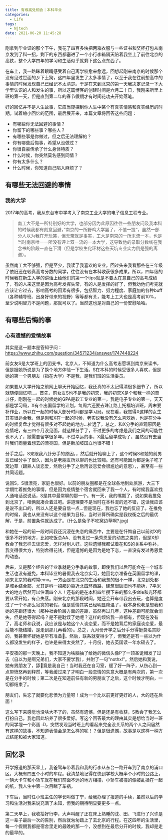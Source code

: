 ```yaml
---
title: 有缘高处相会｜本科毕业
categories:
  - Life
tags:
  - Njtech
date: 2021-06-20 11:45:28
---
```


刚拿到毕业证的那个下午，我花了四百多块把两箱衣服与一些证书和奖杯打包从南京发到了科一招，剩下的东西都塞进了一个小行李箱隔天陪着我坐上了前往北京的高铁，整个大学四年的学习和生活似乎就剩下这么点东西了。

在车上，我一路眯着眼睛感受着自己离学校愈来愈远，回想起刚来南京的时候那个没有见过世面的乡下土狗，这四年里发生了太多事情了，以至于我在往前想高中的事情的时候发现自己已经记不太清楚。于是在来到北京的第一天我决定记录一下大学里认识的人和发生的事，所以这篇博客的创建时间是六月二十日，我刚来所里上班的第一天，但是直到第二年的春节假期才有时间花功夫开始落笔。

<!-- more -->

好的回忆并不是人生故事，它应当窥探到你人生中某个有真实情感和真实经历的时期。试着缩小回忆的范围，最后展开来，本篇文章将回答这些问题：

- 有哪些你无法回避的事情？
- 你留下的哪些事？哪些人？
- 有哪些事是你做过，但之后无法理解的？
- 你有哪些后悔事，希望从没做过？
- 你很自豪传承了什么身体特质？
- 什么时候，你突然莫名感到同情？
- 你有太多什么？
- 什么时候，你知道自己陷入麻烦了？

## 有哪些无法回避的事情

### 我的大学

2017年的高考，我从东台市中学考入了南京工业大学的电子信息工程专业。

> 南工大不是一所特别好的大学，也部分因为此原因往往一些朋友问及我本科的时候我都有刻意回避，”南京的一所野鸡大学罢了，不值一提“，虽然一部分人以为我在开玩笑，但无奈就是事实，工大是南京的一所末流一本，也是当时南京唯一一所没有评上双一流的一本大学，这导致他的录取分数线在我念书的阶段一直在下滑（但是学校生化环材这些天坑专业实力倒是强的离谱）。

虽然南工大不够强，但是至少，我读了我喜欢的专业。回过头来我看那些在三年级了依旧还在较真高考分数的同学，往往没有在本科收获很多成果。所以，四年级的时候我在新生入学的讲话上给他们的第一个tips就是不要太在意自己的高考成绩了，有的人来这里是因为高考发挥失常，有的人是发挥的好了，但我劝他们考完就应该让它过去，影响高考的因素有很多，包括智力、努力程度、家庭加的各种buff（各种辅导班、出身好带来的视野）等等都有关，能考上工大也是高考前10%，至少说明智力不是问题，那就可以了。当然这也是对自己的一份安慰哈哈。

## 有哪些后悔的事

### 心有遗憾的爱情故事

其实是这一题本是答知乎问：https://www.zhihu.com/question/34571234/answer/1747448224

前女友S是大学班上的团支书，北京人，不知道为什么高考志愿填到南京来读书，但是据她所说是为了换个地方体验一下生活。S在本科的时候受很多人喜欢，但是她的第一个男朋友（指在大学）不是我，是我们班的生活委员。

如果要从大学开始之前网上聊天开始回忆，我还真的不太记得清很多细节了，所以就随便回忆吧...。首先，前女友S也不是我的初恋，我的初恋X是个和我一样的奋斗仔，刚刚在一起的时候她的GPA是软工专业的第一，我是电子专业的第一，天天都是学习局，X有个出国留学的计划，每周六还要去珠江路上托福培训班，周末要补作业，所以在一起的时候大部分时间都是学习局。现在看，我觉得X这样的女生其实很适合我，但是刚和X在一起的时候，老实说我没有怎么喜欢她，也是在分手的时候复盘才觉得有很多对不起她的地方...扯远了，总之，和X分手的直观原因是疫情吧，有三四个月没见面，就这样分手了，不过更多的考虑是我们之间的可能性也不大了，她需要留学很多年。不过幸运的事，X最后留学成功了，虽然没有去当时我们商量着想去的漂亮国，但是新加坡国立也很不错！

分手之后，S来跟我八卦分手的原因，，然后就开始聊上了，这个时候S和她的前男友已经分手了很久，因为是老朋友所以聊的也比较嗨。还有可能因为都是兔子吃了窝边草（跟熟人谈恋爱，然后分手了之后再谈恋爱会很尴尬的意思），，甚至有一些共同话题。

说回S，S很漂亮，家庭也很好。以前的朋友圈都是在全球各地到处旅游，大三下学期忙着推免的事情，但是因为疫情整个宿舍就回来了我一个人，有时候我喜欢找人通电话说说话，S是其中最常聊的那一个。有一天，我的嘴瓢了，说如果我推免到北京了，咱俩就凑合着过吧。讲道理要不是当时在本科混的还不错，这话我应该是说不出口的，所以人还是要自信一点...但是现在，我也忘了她的反应了。在推免的时候，我也从来没有以这个结果为目标，当时计算所确实是我权衡之后的最优解，于是，前置条件就达成了。（什么是兔子不吃窝边草啊?.jpg)

和她在一起的前一段时间我还沉浸在失恋的痛苦中，主要是在忏悔自己以前对X的很多不好的地方，比如吃饭总AA、没有发过一条秀恩爱的动态之类的，但是X却教会了我怎样去谈恋爱，怎样对别人好。这些遗憾我都试着在和S的关系中弥补，我变得很大方，特别舍得花钱，但是遗憾的是因为是地下恋，一直没有发过秀恩爱的动态。

后来，又是那个经典的毕业季就是分手季的故事，即使我们以后可能会在一个城市生活也没有避免。本科毕业的暑假我去北京实习，她回北京准备在英国留学的课，刚来北京的我时常emo。一方面是在北京的生活和我想的很不一样，北京到处都是城乡结合部，尤其是科一招那边靠近北四环西路，建筑很破旧也不能拆，7平米大的地方居然可以住满四个人！还有的是在本科四年攒下来的那么多title和光环都要从零开始，有点失落。刚来北京的那段时间，她还会开车带我出去玩，也算是度过了一个不那么寂寞的暑假，但是感情其实已经明显降温了，我本身也老是想我和她的差距还很大（那种社会阶层方面的差距，虽然再过几年，这种差距可能就会消失，但是她等得起吗？是不是耽误了她呢？这样的烦恼我一直都有，但现在没有了，高老师和我说，我应该是与她这个人谈恋爱，而不是她背后的家庭谈恋爱，最后能不能结婚，是走到那儿再看的）。总之，九月份开学之后分手分得挺莫名其妙的，我甚至怀疑她是早有准备💢。然后，联系就变得少了，但我还是有一些以为什么都没发生的样子，也许是来得太突然了，十月份，她去英国读一年水硕去了。

平安夜的那一天晚上，我不知道为啥脑抽了给她的微信头像P了一顶圣诞帽发了过去（自以为是啊兄弟们，大家不要学我），并附了一句"nothx!"。然后她和我说，她有男朋友了，舔🐶竟是我自己！当时我还在自习室，缓了好一阵子，从伤心到一点带愤怒再到释然，等我缓过来了才明白一段恋情的失意大概是有两次的，第一次是在分手的时候；第二次是在知道前任有新的男朋友了之后，这个时候才明白，一切都结束了。

朋友们，失恋了就要化悲愤为力量呀！成为一个比以前更好更好的人，大的还在后面！

这么写下来感觉也没啥大不了的，虽然有遗憾，但是还是有收获，S教会了我怎么打扮自己，我也因此培养了很多爱好。写这个回答最大的理由其实是想给当时一班的同学埋一个彩蛋 :D，突然发现当时班上的看起来完全没关系的两个人之间居然有这样的故事，不知道表情会是怎么样的呢！？但是很遗憾，故事是以这样一种方式结尾和被大家知道。

## 回忆录

开学报道的那天早上，我爸驾车带着我和我的行李从东台一路开车到了南京的浦口区，大概有四五个小时的车程。我清楚地记得在快到学校大概半个小时的公路上，一辆大卡车和小轿车就在我们前面不远的地方相撞，小轿车被撞的像被乱揉在一起的纸，我人生中第一次目睹了车祸。

下车后，当时任小班主任的学长叫做丁宁，给我办理了报道的手续，虽然以后的学习和生活对我来说充满了未知，但我的期待明显要更多一点。

第二天早上，我收拾好行李，大声叫醒了正在床上熟睡的沈、田、飞进行了兴许是这一辈子最后一次的告别，然后就匆匆踏上了去北京的行程。在这四年的生活里，每一个假期我都是宿舍里走的最晚的那一个，没想到在最后分开的时候，我却是走的最早的。
